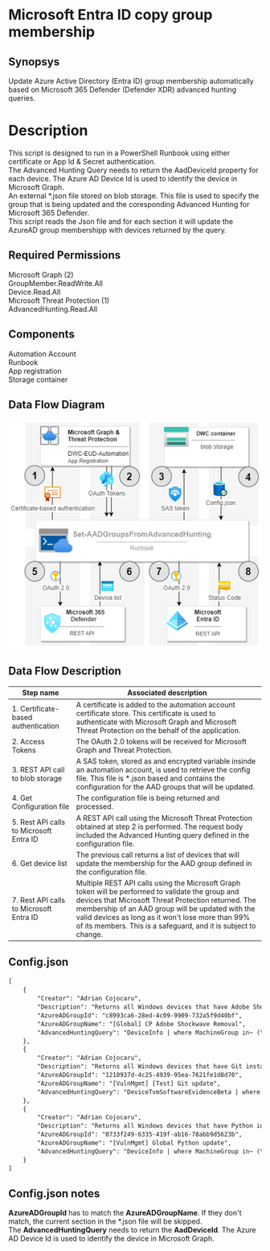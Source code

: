 # Microsoft Entra ID copy group membership

## Synopsys
Update Azure Active Directory (Entra ID) group membership automatically based on Microsoft 365 Defender (Defender XDR) advanced hunting queries.

# Description
This script is designed to run in a PowerShell Runbook using either certificate or App Id & Secret authentication.  
The Advanced Hunting Query needs to return the AadDeviceId property for each device. The Azure AD Device Id is used to identify the device in Microsoft Graph.  
An external *.json file stored on blob storage. This file is used to specify the group that is being updated and the coresponding Advanced Hunting for Microsoft 365 Defender.  
This script reads the Json file and for each section it will update the AzureAD group membershipp with devices returned by the query.  

## Required Permissions
Microsoft Graph (2)  
    GroupMember.ReadWrite.All  
    Device.Read.All  
Microsoft Threat Protection (1)  
    AdvancedHunting.Read.All  

## Components
Automation Account  
Runbook  
App registration  
Storage container  

## Data Flow Diagram
![alt text](https://github.com/AdrianbCojocaru/Entra-ID/raw/main/EntraID-Microsoft365Defender%20integration/Diagram.drawio.png "Set-AADGroupsFromAdvancedHunting")

## Data Flow Description
| Step name     | Associated description |
| ------------- | ---------------------- |
| 1. Certificate-based authentication | A certificate is added to the automation account certificate store. This certificate is used to authenticate with Microsoft Graph and Microsoft Threat Protection on the behalf of the  application. |
| 2. Access Tokens | The OAuth 2.0 tokens will be received for Microsoft Graph and Threat Protection. |
| 3. REST API call to blob storage | A SAS token, stored as and encrypted variable insinde an automation account, is used to retrieve the config file. This file is *.json based and contains the configuration for the AAD groups that will be updated. |
| 4. Get Configuration file | The configuration file is being returned and processed. |
| 5. Rest API calls to Microsoft Entra ID | A REST API call using the Microsoft Threat Protection obtained at step 2 is performed. The request body included the Advanced Hunting query defined in the configuration file. |
| 6. Get device list | The previous call returns a list of devices that will update the membership for the AAD group defined in the configuration file. |
| 7. Rest API calls to Microsoft Entra ID | Multiple REST API calls using the Microsoft Graph token will be performed to validate the group and devices that Microsoft Threat Protection returned. The membership of an AAD group will be updated with the valid devices as long as it won't lose more than 99% of its members. This is a safeguard, and it is subject to change. |

## Config.json

```xml
[
    {
        "Creator": "Adrian Cojocaru",
        "Description": "Returns all Windows devices that have Adobe Shocwave installed.",
        "AzureADGroupId": "c8993ca6-28ed-4c09-9909-732a5f9d40bf",
        "AzureADGroupName": "[Global] CP Adobe Shockwave Removal",
        "AdvancedHuntingQuery": "DeviceInfo | where MachineGroup in~ (\"WS Users & Workstations\" , \"WS Unrestricted Internet Access\") | project DeviceId, DeviceName, OSArchitecture, AadDeviceId | join kind=innerunique (DeviceTvmSoftwareEvidenceBeta | where SoftwareName == \"shockwave_player\" | project DeviceId, DiskPaths, RegistryPaths, SoftwareVersion) on DeviceId"
    },
    {
        "Creator": "Adrian Cojocaru",
        "Description": "Returns all Windows devices that have Git installed.",
        "AzureADGroupId": "1210937d-4c25-4939-95ea-7621fe1d8d70",
        "AzureADGroupName": "[VulnMgmt] [Test] Git update",
        "AdvancedHuntingQuery": "DeviceTvmSoftwareEvidenceBeta | where SoftwareVendor == \"git-scm\"  | join (DeviceInfo | where MachineGroup in~ (\"WS Users & Workstations\" , \"WS Unrestricted Internet Access\") and DeviceType == \"Workstation\") on DeviceId | summarize any(DeviceId, DeviceName, LoggedOnUsers, SensorHealthState, RegistryDeviceTag, DeviceManualTags, DeviceDynamicTags) by AadDeviceId"
    },
    {
        "Creator": "Adrian Cojocaru",
        "Description": "Returns all Windows devices that have Python installed.",
        "AzureADGroupId": "0733f249-6335-419f-ab16-78abb9d5623b",
        "AzureADGroupName": "[VulnMgmt] Global Python update",
        "AdvancedHuntingQuery": "DeviceInfo | where MachineGroup in~ (\"WS Users & Workstations\", \"WS Unrestricted Internet Access\") | project DeviceId, DeviceName, OSArchitecture, AadDeviceId | join kind=innerunique ( DeviceTvmSoftwareEvidenceBeta | where SoftwareName == \"python\" and SoftwareName != \"python_launcher\" and (DiskPaths contains \"C:\\\\Program Files\\\\Python\" and DiskPaths !contains \"anaconda\" ) | project DeviceId, DiskPaths, RegistryPaths, SoftwareVersion,SoftwareName) on DeviceId | project DeviceId, DeviceName, OSArchitecture, AadDeviceId, DiskPaths, RegistryPaths, SoftwareVersion, SoftwareName"
    }
]
```

## Config.json notes
**AzureADGroupId** has to match the **AzureADGroupName**. If they don't match, the current section in the *.json file will be skipped.  
The **AdvancedHuntingQuery** needs to return the **AadDeviceId**. The Azure AD Device Id is used to identify the device in Microsoft Graph.